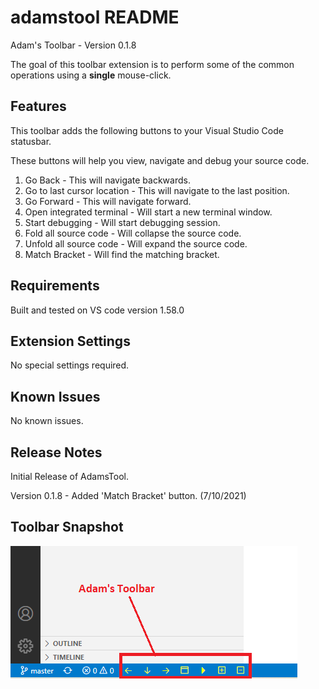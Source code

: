 # adamstool README

Adam's Toolbar - Version 0.1.8

The goal of this toolbar extension is to perform some of the common operations using a **single** mouse-click.

## Features

This toolbar adds the following buttons to your Visual Studio Code statusbar.

These buttons will help you view, navigate and debug your source code.

1. Go Back - This will navigate backwards.
2. Go to last cursor location - This will navigate to the last position.
3. Go Forward - This will navigate forward.
4. Open integrated terminal - Will start a new terminal window.
5. Start debugging - Will start debugging session. 
6. Fold all source code - Will collapse the source code.
7. Unfold all source code - Will expand the source code.
8. Match Bracket - Will find the matching bracket.

## Requirements

Built and tested on VS code version 1.58.0

## Extension Settings

No special settings required.

## Known Issues

No known issues.

## Release Notes

Initial Release of AdamsTool.

Version 0.1.8 - Added 'Match Bracket' button. (7/10/2021)

## Toolbar Snapshot

![Toolbar Snapshot](./assets/ToolbarSnapshot.png)

